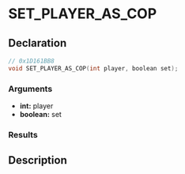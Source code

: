 # SET_PLAYER_AS_COP

## Declaration
```cpp
// 0x1D161BB8
void SET_PLAYER_AS_COP(int player, boolean set);
```

### Arguments
- **int:** player
- **boolean:** set

### Results

## Description
